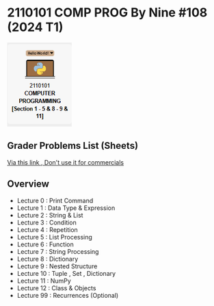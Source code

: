 # 2110101 COMP PROG By Nine #108 (2024 T1)
![This Pic](https://github.com/NuBFightForCP51Again/2110101-Computer-Programming/blob/main/101_Others/COMP%20PROG%20LOGO.png)

## Grader Problems List (Sheets)
[Via this link , Don't use it for commercials](https://docs.google.com/spreadsheets/d/1Lnr0fJUAuTAKb0WXEis1gX0B1XdrFbnvktUbIbZEKAQ/edit?gid=663663241#gid=663663241)

## Overview
  - Lecture 0 : Print Command
  - Lecture 1 : Data Type & Expression
  - Lecture 2 : String & List
  - Lecture 3 : Condition
  - Lecture 4 : Repetition
  - Lecture 5 : List Processing
  - Lecture 6 : Function
  - Lecture 7 : String Processing
  - Lecture 8 : Dictionary
  - Lecture 9 : Nested Structure
  - Lecture 10 : Tuple , Set , Dictionary
  - Lecture 11 : NumPy
  - Lecture 12 : Class & Objects
  - Lecture 99 : Recurrences (Optional)

